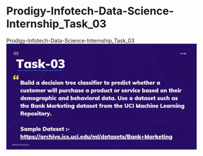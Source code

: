 # Prodigy-Infotech-Data-Science-Internship_Task_03
Prodigy-Infotech-Data-Science-Internship_Task_03
![Alt text](https://github.com/KrupiRajendraPangam/Prodigy-Infotech-Data-Science-Internship_Task_03/blob/main/Task3.jpg)
